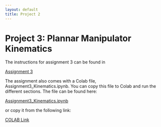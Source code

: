 ```yaml
---
layout: default
title: Project 2
---
```


# Project 3: Plannar Manipulator Kinematics

The instructions for assignment 3 can be found in

<a href="./Assignment_3.pdf" download="Assignment_3">Assignment 3</a>


The assignment also comes with a Colab file, Assignment3_Kinematics.ipynb. You
can copy this file to Colab and run the different sections. The file can be found here:

<a href="./Assignment3_Kinematics.ipynb" download="Assignment3_Kinematics">Assignment3_Kinematics.ipynb</a>


or copy it from the following link:

[COLAB Link](https://colab.research.google.com/drive/1e203JKOll3d1A8KOzLWNbHjsiDMSqfBY)